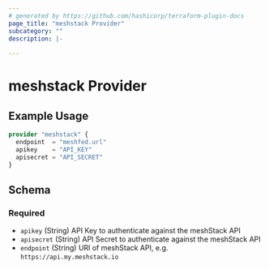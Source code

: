 ```yaml
---
# generated by https://github.com/hashicorp/terraform-plugin-docs
page_title: "meshstack Provider"
subcategory: ""
description: |-
  
---
```


# meshstack Provider



## Example Usage

```terraform
provider "meshstack" {
  endpoint  = "meshfed.url"
  apikey    = "API_KEY"
  apisecret = "API_SECRET"
}
```

<!-- schema generated by tfplugindocs -->
## Schema

### Required

- `apikey` (String) API Key to authenticate against the meshStack API
- `apisecret` (String) API Secret to authenticate against the meshStack API
- `endpoint` (String) URl of meshStack API, e.g. `https://api.my.meshstack.io`
